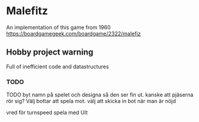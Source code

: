 # Malefitz

An implementation of this game from 1960
https://boardgamegeek.com/boardgame/2322/malefiz

## Hobby project warning

Full of inefficient code and datastructures

### TODO

TODO byt namn på spelet och designa så den ser fin ut. kanske att pjäserna rör sig?
Välj bottar att spela mot. välj att skicka in bot när man är nöjd

vred för turnspeed
spela med UIt
